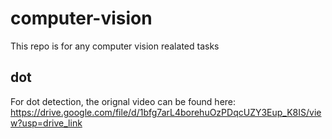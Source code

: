 # computer-vision
This repo is for any computer vision realated tasks
## dot
For dot detection, the orignal video can be found here: https://drive.google.com/file/d/1bfg7arL4borehuOzPDqcUZY3Eup_K8IS/view?usp=drive_link
